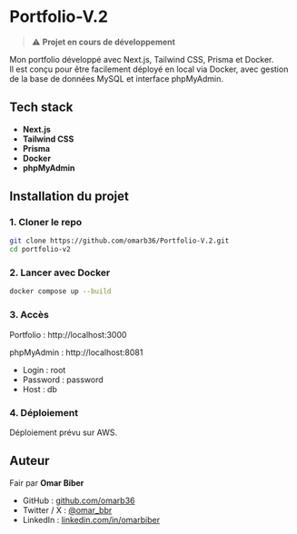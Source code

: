 # Portfolio-V.2

> ⚠️ **Projet en cours de développement**

Mon portfolio développé avec Next.js, Tailwind CSS, Prisma et Docker.  
Il est conçu pour être facilement déployé en local via Docker, avec gestion de la base de données MySQL et interface phpMyAdmin.

## Tech stack

-  **Next.js** 
-  **Tailwind CSS** 
-  **Prisma** 
-  **Docker** 
-  **phpMyAdmin**

  ## Installation du projet

  ### 1. Cloner le repo
  
  ```bash
git clone https://github.com/omarb36/Portfolio-V.2.git
cd portfolio-v2
```
### 2. Lancer avec Docker

```bash
docker compose up --build
```

### 3. Accès
Portfolio : http://localhost:3000

phpMyAdmin : http://localhost:8081

- Login : root
- Password : password
- Host : db

### 4. Déploiement
Déploiement prévu sur AWS.

## Auteur

Fair par **Omar Biber**

- GitHub : [github.com/omarb36](https://github.com/omarb36)
- Twitter / X : [@omar_bbr](https://x.com/omar_bbr)
- LinkedIn : [linkedin.com/in/omarbiber](https://www.linkedin.com/in/omar-biber-8606aa223/)
